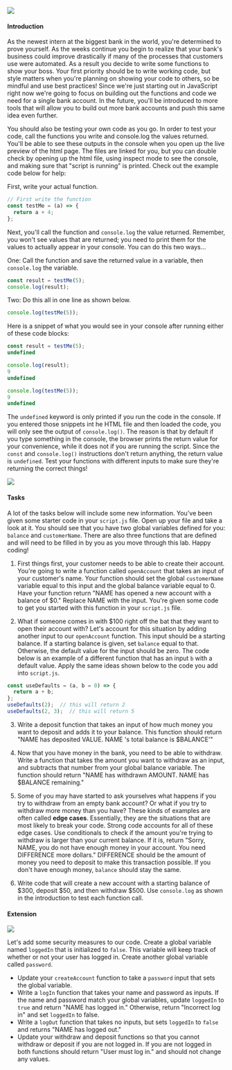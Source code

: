 ![](https://media.gettyimages.com/photos/mature-woman-inserting-credit-card-into-local-french-cash-machine-picture-id723498437)
#### Introduction
As the newest intern at the biggest bank in the world, you're determined to prove yourself. As the weeks continue you begin to realize that your bank's business could improve drastically if many of the processes that customers use were automated. As a result you decide to write some functions to show your boss. Your first priority should be to write working code, but style matters when you're planning on showing your code to others, so be mindful and use best practices! Since we're just starting out in JavaScript right now we're going to focus on building out the functions and code we need for a single bank account. In the future, you'll be introduced to more tools that will allow you to build out more bank accounts and push this same idea even further.

You should also be testing your own code as you go. In order to test your code, call the functions you write and console.log the values returned. You'll be able to see these outputs in the console when you open up the live preview of the html page. The files are linked for you, but you can double check by opening up the html file, using inspect mode to see the console, and making sure that "script is running" is printed. Check out the example code below for help:

First, write your actual function.
```javascript
// First write the function
const testMe = (a) => {
  return a + 4;
};
```

Next, you'll call the function and `console.log` the value returned. Remember, you won't see values that are returned; you need to print them for the values to actually appear in your console. You can do this two ways...

One: Call the function and save the returned value in a variable, then `console.log` the variable.
```javascript
const result = testMe(5);
console.log(result);
```
Two: Do this all in one line as shown below.
```javascript
console.log(testMe(5));
```
Here is a snippet of what you would see in your console after running either of these code blocks:

```javascript
const result = testMe(5);
undefined

console.log(result);
9
undefined

console.log(testMe(5));
9
undefined
```

The `undefined` keyword is only printed if you run the code in the console. If you entered those snippets int he HTML file and then loaded the code, you will only see the output of `console.log()`.
The reason is that by default if you type something in the console, the browser prints the return value for your convenience, while it does not if you are running the script. Since the `const` and `console.log()` instructions don't return anything, the return value is `undefined`.
Test your functions with different inputs to make sure they're returning the correct things!

![](https://media.gettyimages.com/photos/closeup-of-benjamin-franklins-portrait-on-the-one-hundred-dollar-bill-picture-id636176028)
#### Tasks
A lot of the tasks below will include some new information. You've been given some starter code in your `script.js` file. Open up your file and take a look at it. You should see that you have two global variables defined for you: `balance` and `customerName`. There are also three functions that are defined and will need to be filled in by you as you move through this lab. Happy coding!

1. First things first, your customer needs to be able to create their account. You're going to write a function called `openAccount` that takes an input of your customer's name. Your function should set the global `customerName` variable equal to this input and the global balance variable equal to 0. Have your function return "NAME has opened a new account with a balance of $0." Replace NAME with the input. You're given some code to get you started with this function in your `script.js` file.

2. What if someone comes in with $100 right off the bat that they want to open their account with? Let's account for this situation by adding another input to our `openAccount` function. This input should be a starting balance. If a starting balance is given, set `balance` equal to that. Otherwise, the default value for the input should be zero. The code below is an example of a different function that has an input `b` with a default value. Apply the same ideas shown below to the code you add into `script.js`.
```javascript
const useDefaults = (a, b = 0) => {
  return a + b;
};
useDefaults(2);  // this will return 2
useDefaults(2, 3);  // this will return 5
```
3. Write a deposit function that takes an input of how much money you want to deposit and adds it to your balance. This function should return "NAME has deposited VALUE. NAME 's total balance is $BALANCE'"

4. Now that you have money in the bank, you need to be able to withdraw. Write a function that takes the amount you want to withdraw as an input, and subtracts that number from your global balance variable. The function should return "NAME has withdrawn AMOUNT. NAME has $BALANCE remaining."

5. Some of you may have started to ask yourselves what happens if you try to withdraw from an empty bank account? Or what if you try to withdraw more money than you have? These kinds of examples are often called **edge cases**. Essentially, they are the situations that are most likely to break your code. Strong code accounts for all of these edge cases. Use conditionals to check if the amount you're trying to withdraw is larger than your current balance. If it is, return "Sorry, NAME, you do not have enough money in your account. You need DIFFERENCE more dollars." DIFFERENCE should be the amount of money you need to deposit to make this transaction possible. If you don't have enough money, `balance` should stay the same.

6. Write code that will create a new account with a starting balance of $300, deposit $50, and then withdraw $500. Use `console.log` as shown in the introduction to test each function call.

#### Extension
![](https://media.gettyimages.com/photos/vault-door-picture-iddv631022b)

Let's add some security measures to our code. Create a global variable named `loggedIn` that is initialized to `false`. This variable will keep track of whether or not your user has logged in. Create another global variable called `password`.
- Update your `createAccount` function to take a `password` input that sets the global variable.
- Write a `logIn` function that takes your name and password as inputs. If the name and password match your global variables, update `loggedIn` to `true` and return "NAME has logged in." Otherwise, return "Incorrect log in" and set `loggedIn` to false.
- Write a `logOut` function that takes no inputs, but sets `loggedIn` to `false` and returns "NAME has logged out."
- Update your withdraw and deposit functions so that you cannot withdraw or deposit if you are not logged in. If you are not logged in both functions should return "User must log in." and should not change any values.
